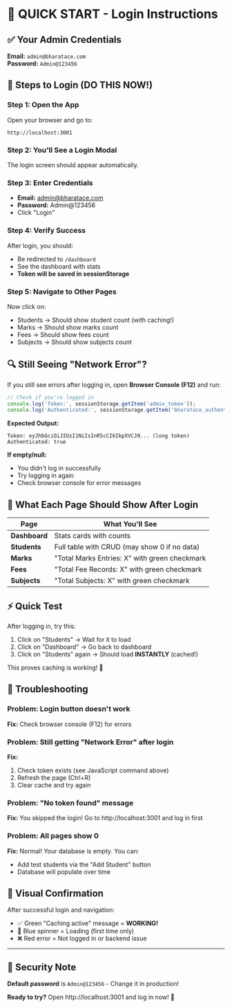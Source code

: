 # 🚀 QUICK START - Login Instructions

## ✅ Your Admin Credentials

**Email:** `admin@bharatace.com`  
**Password:** `Admin@123456`

## 📝 Steps to Login (DO THIS NOW!)

### Step 1: Open the App
Open your browser and go to:
```
http://localhost:3001
```

### Step 2: You'll See a Login Modal
The login screen should appear automatically.

### Step 3: Enter Credentials
- **Email:** admin@bharatace.com
- **Password:** Admin@123456
- Click "Login"

### Step 4: Verify Success
After login, you should:
- Be redirected to `/dashboard`
- See the dashboard with stats
- **Token will be saved in sessionStorage**

### Step 5: Navigate to Other Pages
Now click on:
- Students → Should show student count (with caching!)
- Marks → Should show marks count
- Fees → Should show fees count
- Subjects → Should show subjects count

## 🔍 Still Seeing "Network Error"?

If you still see errors after logging in, open **Browser Console (F12)** and run:

```javascript
// Check if you're logged in
console.log('Token:', sessionStorage.getItem('admin_token'));
console.log('Authenticated:', sessionStorage.getItem('bharatace_authenticated'));
```

**Expected Output:**
```
Token: eyJhbGciOiJIUzI1NiIsInR5cCI6IkpXVCJ9... (long token)
Authenticated: true
```

**If empty/null:**
- You didn't log in successfully
- Try logging in again
- Check browser console for error messages

## 🎯 What Each Page Should Show After Login

| Page | What You'll See |
|------|-----------------|
| **Dashboard** | Stats cards with counts |
| **Students** | Full table with CRUD (may show 0 if no data) |
| **Marks** | "Total Marks Entries: X" with green checkmark |
| **Fees** | "Total Fee Records: X" with green checkmark |
| **Subjects** | "Total Subjects: X" with green checkmark |

## ⚡ Quick Test

After logging in, try this:
1. Click on "Students" → Wait for it to load
2. Click on "Dashboard" → Go back to dashboard  
3. Click on "Students" again → Should load **INSTANTLY** (cached!)

This proves caching is working! 🎉

## 🐛 Troubleshooting

### Problem: Login button doesn't work
**Fix:** Check browser console (F12) for errors

### Problem: Still getting "Network Error" after login
**Fix:** 
1. Check token exists (see JavaScript command above)
2. Refresh the page (Ctrl+R)
3. Clear cache and try again

### Problem: "No token found" message
**Fix:** You skipped the login! Go to http://localhost:3001 and log in first

### Problem: All pages show 0
**Fix:** Normal! Your database is empty. You can:
- Add test students via the "Add Student" button
- Database will populate over time

## 🎨 Visual Confirmation

After successful login and navigation:
- ✅ Green "Caching active" message = **WORKING!**
- 🔵 Blue spinner = Loading (first time only)
- ❌ Red error = Not logged in or backend issue

---

## 🔐 Security Note

**Default password** is `Admin@123456` - Change it in production!

**Ready to try?** Open http://localhost:3001 and log in now! 🚀
